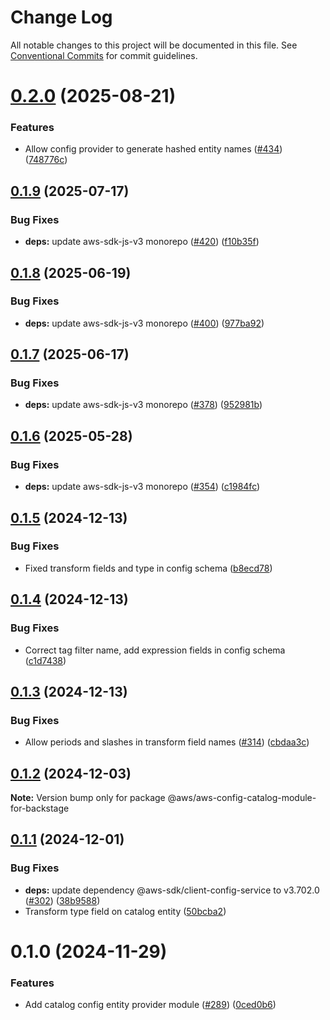 # Change Log

All notable changes to this project will be documented in this file.
See [Conventional Commits](https://conventionalcommits.org) for commit guidelines.

# [0.2.0](https://github.com/awslabs/backstage-plugins-for-aws/compare/@aws/aws-config-catalog-module-for-backstage@0.1.9...@aws/aws-config-catalog-module-for-backstage@0.2.0) (2025-08-21)


### Features

* Allow config provider to generate hashed entity names ([#434](https://github.com/awslabs/backstage-plugins-for-aws/issues/434)) ([748776c](https://github.com/awslabs/backstage-plugins-for-aws/commit/748776ca26efba1f638d86cc35c0336559150277))





## [0.1.9](https://github.com/awslabs/backstage-plugins-for-aws/compare/@aws/aws-config-catalog-module-for-backstage@0.1.8...@aws/aws-config-catalog-module-for-backstage@0.1.9) (2025-07-17)


### Bug Fixes

* **deps:** update aws-sdk-js-v3 monorepo ([#420](https://github.com/awslabs/backstage-plugins-for-aws/issues/420)) ([f10b35f](https://github.com/awslabs/backstage-plugins-for-aws/commit/f10b35f8489aef4912fa180b04612a03e2568db7))





## [0.1.8](https://github.com/awslabs/backstage-plugins-for-aws/compare/@aws/aws-config-catalog-module-for-backstage@0.1.7...@aws/aws-config-catalog-module-for-backstage@0.1.8) (2025-06-19)


### Bug Fixes

* **deps:** update aws-sdk-js-v3 monorepo ([#400](https://github.com/awslabs/backstage-plugins-for-aws/issues/400)) ([977ba92](https://github.com/awslabs/backstage-plugins-for-aws/commit/977ba92e0f0389875149c7a1a6e28b04d805390f))





## [0.1.7](https://github.com/awslabs/backstage-plugins-for-aws/compare/@aws/aws-config-catalog-module-for-backstage@0.1.6...@aws/aws-config-catalog-module-for-backstage@0.1.7) (2025-06-17)


### Bug Fixes

* **deps:** update aws-sdk-js-v3 monorepo ([#378](https://github.com/awslabs/backstage-plugins-for-aws/issues/378)) ([952981b](https://github.com/awslabs/backstage-plugins-for-aws/commit/952981b090b2036af65eabad6b2f1fa838b71332))





## [0.1.6](https://github.com/awslabs/backstage-plugins-for-aws/compare/@aws/aws-config-catalog-module-for-backstage@0.1.5...@aws/aws-config-catalog-module-for-backstage@0.1.6) (2025-05-28)


### Bug Fixes

* **deps:** update aws-sdk-js-v3 monorepo ([#354](https://github.com/awslabs/backstage-plugins-for-aws/issues/354)) ([c1984fc](https://github.com/awslabs/backstage-plugins-for-aws/commit/c1984fc8ef96c5bd90718db3109642cab19a1c4e))





## [0.1.5](https://github.com/awslabs/backstage-plugins-for-aws/compare/@aws/aws-config-catalog-module-for-backstage@0.1.4...@aws/aws-config-catalog-module-for-backstage@0.1.5) (2024-12-13)


### Bug Fixes

* Fixed transform fields and type in config schema ([b8ecd78](https://github.com/awslabs/backstage-plugins-for-aws/commit/b8ecd7820f5183313c08b1e36e8720c52883642b))





## [0.1.4](https://github.com/awslabs/backstage-plugins-for-aws/compare/@aws/aws-config-catalog-module-for-backstage@0.1.3...@aws/aws-config-catalog-module-for-backstage@0.1.4) (2024-12-13)


### Bug Fixes

* Correct tag filter name, add expression fields in config schema ([c1d7438](https://github.com/awslabs/backstage-plugins-for-aws/commit/c1d7438e5334d95383629be816a25c75fffd51c1))





## [0.1.3](https://github.com/awslabs/backstage-plugins-for-aws/compare/@aws/aws-config-catalog-module-for-backstage@0.1.2...@aws/aws-config-catalog-module-for-backstage@0.1.3) (2024-12-13)


### Bug Fixes

* Allow periods and slashes in transform field names ([#314](https://github.com/awslabs/backstage-plugins-for-aws/issues/314)) ([cbdaa3c](https://github.com/awslabs/backstage-plugins-for-aws/commit/cbdaa3c545d8d69db13f7cd3fdc540c33e20322b))





## [0.1.2](https://github.com/awslabs/backstage-plugins-for-aws/compare/@aws/aws-config-catalog-module-for-backstage@0.1.1...@aws/aws-config-catalog-module-for-backstage@0.1.2) (2024-12-03)

**Note:** Version bump only for package @aws/aws-config-catalog-module-for-backstage





## [0.1.1](https://github.com/awslabs/backstage-plugins-for-aws/compare/@aws/aws-config-catalog-module-for-backstage@0.1.0...@aws/aws-config-catalog-module-for-backstage@0.1.1) (2024-12-01)


### Bug Fixes

* **deps:** update dependency @aws-sdk/client-config-service to v3.702.0 ([#302](https://github.com/awslabs/backstage-plugins-for-aws/issues/302)) ([38b9588](https://github.com/awslabs/backstage-plugins-for-aws/commit/38b95880ff6176abfcf6cb7fb3f22a8815cd5c28))
* Transform type field on catalog entity ([50bcba2](https://github.com/awslabs/backstage-plugins-for-aws/commit/50bcba2a060a8df48f605f41fb46543936b6b2f5))





# 0.1.0 (2024-11-29)


### Features

* Add catalog config entity provider module ([#289](https://github.com/awslabs/backstage-plugins-for-aws/issues/289)) ([0ced0b6](https://github.com/awslabs/backstage-plugins-for-aws/commit/0ced0b622672917f89c36ceac94ca43cd0d47bbd))
